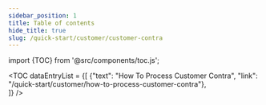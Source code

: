 ```yaml
---
sidebar_position: 1
title: Table of contents
hide_title: true 
slug: /quick-start/customer/customer-contra 
---
```


import {TOC} from '@src/components/toc.js';

<TOC
dataEntryList = {[
{"text": "How To Process Customer Contra", "link": "/quick-start/customer/how-to-process-customer-contra"},   
]}
/>
